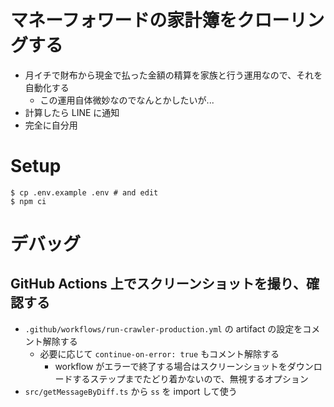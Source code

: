 # マネーフォワードの家計簿をクローリングする

- 月イチで財布から現金で払った金額の精算を家族と行う運用なので、それを自動化する
  - この運用自体微妙なのでなんとかしたいが...
- 計算したら LINE に通知
- 完全に自分用

# Setup

```
$ cp .env.example .env # and edit
$ npm ci
```

# デバッグ

## GitHub Actions 上でスクリーンショットを撮り、確認する

- `.github/workflows/run-crawler-production.yml` の artifact の設定をコメント解除する
  - 必要に応じて `continue-on-error: true` もコメント解除する
    - workflow がエラーで終了する場合はスクリーンショットをダウンロードするステップまでたどり着かないので、無視するオプション
- `src/getMessageByDiff.ts` から `ss` を import して使う
